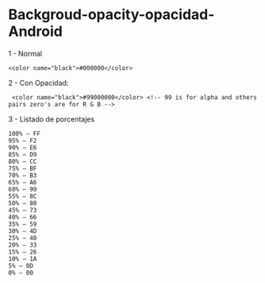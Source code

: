 # Backgroud-opacity-opacidad-Android

1 - Normal 
```
<color name="black">#000000</color>
```

2 - Con Opacidad:
```
 <color name="black">#99000000</color> <!-- 99 is for alpha and others pairs zero's are for R G B -->
```

3 - Listado de porcentajes
```
100% — FF
95% — F2
90% — E6
85% — D9
80% — CC
75% — BF
70% — B3
65% — A6
60% — 99
55% — 8C
50% — 80
45% — 73
40% — 66
35% — 59
30% — 4D
25% — 40
20% — 33
15% — 26
10% — 1A
5% — 0D
0% — 00
```
